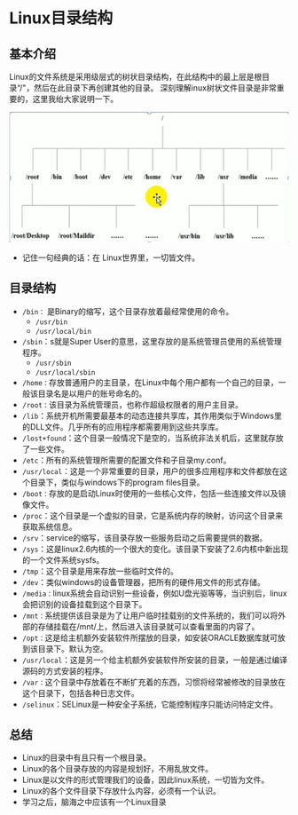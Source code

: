 # Linux目录结构

## 基本介绍

Linux的文件系统是采用级层式的树状目录结构，在此结构中的最上层是根目录“/"，然后在此目录下再创建其他的目录。
深刻理解inux树状文件目录是非常重要的，这里我绐大家说明一下。

![image-20210504142613119](asserts/image-20210504142613119.png)

- 记住一句经典的话：在 Linux世界里，一切皆文件。

## 目录结构

- `/bin：` 是Binary的缩写，这个目录存放着最经常使用的命令。
  - `/usr/bin`
  - `/usr/local/bin`
- `/sbin`：s就是Super User的意思，这里存放的是系统管理员使用的系统管理程序。
  - `/usr/sbin`
  - `/usr/local/sbin`
- `/home：`存放普通用户的主目录，在Linux中每个用户都有一个自己的目录，一般该目录名是以用户的账号命名的。
- `/root：`该目录为系统管理员，也称作超级权限者的用户主目录。
- `/lib`：系统开机所需要最基本的动态连接共享库，其作用类似于Windows里的DLL文件。几乎所有的应用程序都需要用到这些共享库。
- `/lost+found`：这个目录一般情况下是空的，当系统非法关机后，这里就存放了一些文件。
- `/etc`：所有的系统管理所需要的配置文件和子目录my.conf。
- `/usr/local`：这是一个非常重要的目录，用户的很多应用程序和文件都放在这个目录下，类似与windows下的program files目录。
- `/boot：`存放的是启动Linux时使用的一些核心文件，包括一些连接文件以及镜像文件。
- `/proc`：这个目录是一个虚拟的目录，它是系统内存的映射，访问这个目录来获取系统信息。
- `/srv`：service的缩写，该目录存放一些服务启动之后需要提供的数据。
- `/sys`：这是linux2.6内核的一个很大的变化。该目录下安装了2.6内核中新出现的一个文件系统sysfs。
- `/tmp`：这个目录是用来存放一些临时文件的。
- `/dev`：类似windows的设备管理器，把所有的硬件用文件的形式存储。
- `/media：`linux系统会自动识别一些设备，例如U盘光驱等等，当识别后，linux会把识别的设备挂载到这个目录下。
- `/mnt：`系统提供该目录是为了让用户临时挂载别的文件系统的，我们可以将外部的存储挂载在/mnt/上，然后进入该目录就可以查看里面的内容了。
- `/opt：`这是给主机额外安装软件所摆放的目录，如安装ORACLE数据库就可放到该目录下。默认为空。
- `/usr/local`：这是另一个给主机额外安装软件所安装的目录，一般是通过编译源码的方式安装的程序。
- `/var：`这个目录中存放着在不断扩充着的东西，习惯将经常被修改的目录放在这个目录下，包括各种日志文件。
- `/selinux`：SELinux是一种安全子系统，它能控制程序只能访问特定文件。

## 总结

- Linux的目录中有且只有一个根目录。
- Linux的各个目录存放的内容是规划好，不用乱放文件。
- Linux是以文件的形式管理我们的设备，因此linux系统，一切皆为文件。
- Linux的各个文件目录下存放什么内容，必须有一个认识。
- 学习之后，脑海之中应该有一个Linux目录